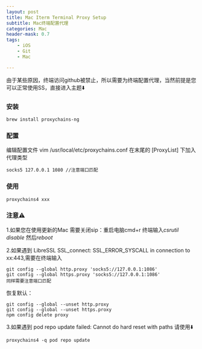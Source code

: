 ```yaml
---
layout: post
title: Mac Iterm Terminal Proxy Setup
subtitle: Mac终端配置代理
categories: Mac
header-mask: 0.7
tags: 
    - iOS
    - Git
    - Mac

---
```


由于某些原因，终端访问github被禁止，所以需要为终端配置代理，当然前提是您可以正常使用SS，直接进入主题⬇️

### 安装

	brew install proxychains-ng
	
### 配置

编辑配置文件 vim /usr/local/etc/proxychains.conf
在末尾的 [ProxyList] 下加入代理类型

	socks5 127.0.0.1 1080 //注意端口匹配
	
### 使用

	proxychains4 xxx
	
### 注意⚠️
1.如果您在使用更新的Mac 需要关闭sip：重启电脑cmd+r 终端输入*csrutil disable* 然后*reboot*

2.如果遇到 LibreSSL SSL_connect: SSL_ERROR_SYSCALL in connection to xx:443,需要在终端输入
	
	git config --global http.proxy 'socks5://127.0.0.1:1086'
	git config --global https.proxy 'socks5://127.0.0.1:1086'
	同样需要注意端口匹配
	
恢复默认：

	git config --global --unset http.proxy
	git config --global --unset https.proxy
	npm config delete proxy
	
3.如果遇到 pod repo update failed: Cannot do hard reset with paths 请使用⬇️

	proxychains4 -q pod repo update

